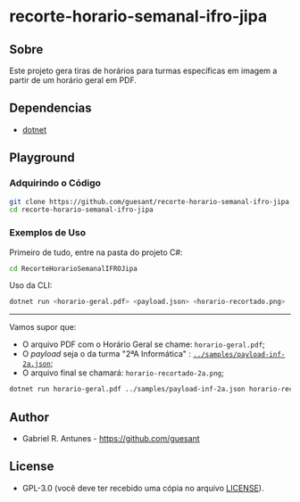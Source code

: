 # recorte-horario-semanal-ifro-jipa

## Sobre

Este projeto gera tiras de horários para turmas específicas em imagem a partir de um horário geral em PDF.

## Dependencias

- [dotnet](https://dotnet.microsoft.com/en-us/)

## Playground

### Adquirindo o Código

```sh
git clone https://github.com/guesant/recorte-horario-semanal-ifro-jipa.git
cd recorte-horario-semanal-ifro-jipa
```

### Exemplos de Uso

Primeiro de tudo, entre na pasta do projeto C#:

```sh
cd RecorteHorarioSemanalIFROJipa
```

Uso da CLI:

```sh
dotnet run <horario-geral.pdf> <payload.json> <horario-recortado.png>
```

---

Vamos supor que:

- O arquivo PDF com o Horário Geral se chame: `horario-geral.pdf`;
- O _payload_ seja o da turma "2ªA Informática" : [`../samples/payload-inf-2a.json`](./samples/payload-inf-2a.json);
- O arquivo final se chamará: `horario-recortado-2a.png`;

```sh
dotnet run horario-geral.pdf ../samples/payload-inf-2a.json horario-recortado-2a.png
```

## Author

- Gabriel R. Antunes - <https://github.com/guesant>

## License

- GPL-3.0 (você deve ter recebido uma cópia no arquivo [LICENSE](./LICENSE)).
